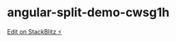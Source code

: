 # angular-split-demo-cwsg1h

[Edit on StackBlitz ⚡️](https://stackblitz.com/edit/angular-split-demo-cwsg1h)